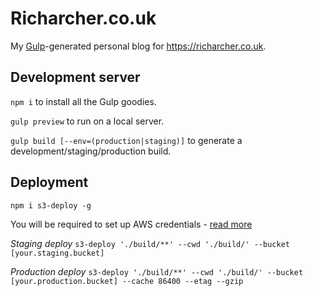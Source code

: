 # Richarcher.co.uk

My [Gulp](http://gulpjs.com/)-generated personal blog for https://richarcher.co.uk.

## Development server

`npm i` to install all the Gulp goodies.

`gulp preview` to run on a local server.

`gulp build [--env=(production|staging)]` to generate a development/staging/production build.

## Deployment

`npm i s3-deploy -g`

You will be required to set up AWS credentials - [read more](http://docs.aws.amazon.com/cli/latest/topic/config-vars.html)

*Staging deploy* `s3-deploy './build/**' --cwd './build/' --bucket [your.staging.bucket]`

*Production deploy* `s3-deploy './build/**' --cwd './build/' --bucket [your.production.bucket] --cache 86400 --etag --gzip`
